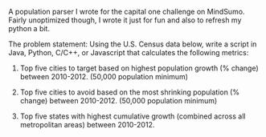 A population parser I wrote for the capital one challenge on MindSumo. Fairly unoptimized though, I wrote it just for fun and also to refresh my python a bit.

The problem statement:
Using the U.S. Census data below, write a script in Java, Python, C/C++, or Javascript that calculates the following metrics:

1) Top five cities to target based on highest population growth (% change) between 2010-2012. (50,000 population minimum)

2) Top five cities to avoid based on the most shrinking population (% change) between 2010-2012. (50,000 population minimum)

3) Top five states with highest cumulative growth (combined across all metropolitan areas) between 2010-2012.